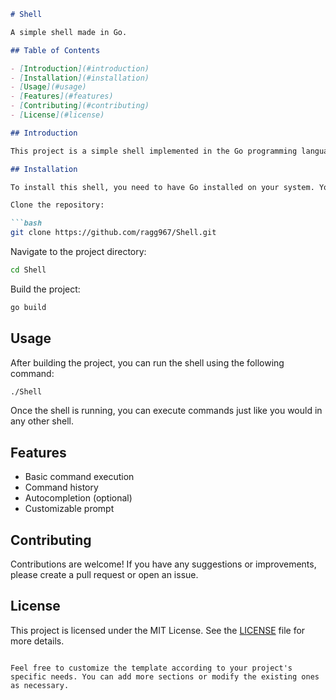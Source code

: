 ```markdown
# Shell

A simple shell made in Go.

## Table of Contents

- [Introduction](#introduction)
- [Installation](#installation)
- [Usage](#usage)
- [Features](#features)
- [Contributing](#contributing)
- [License](#license)

## Introduction

This project is a simple shell implemented in the Go programming language. It provides a basic command-line interface for users to execute commands.

## Installation

To install this shell, you need to have Go installed on your system. You can download and install Go from the [official website](https://golang.org/dl/).

Clone the repository:

```bash
git clone https://github.com/ragg967/Shell.git
```

Navigate to the project directory:

```bash
cd Shell
```

Build the project:

```bash
go build
```

## Usage

After building the project, you can run the shell using the following command:

```bash
./Shell
```

Once the shell is running, you can execute commands just like you would in any other shell.

## Features

- Basic command execution
- Command history
- Autocompletion (optional)
- Customizable prompt

## Contributing

Contributions are welcome! If you have any suggestions or improvements, please create a pull request or open an issue.

## License

This project is licensed under the MIT License. See the [LICENSE](LICENSE) file for more details.
```

Feel free to customize the template according to your project's specific needs. You can add more sections or modify the existing ones as necessary.
